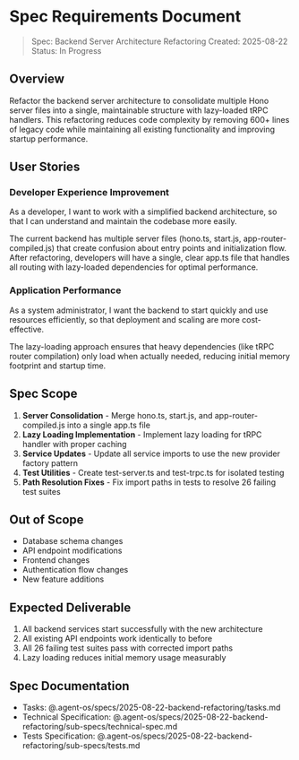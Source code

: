 # Spec Requirements Document

> Spec: Backend Server Architecture Refactoring
> Created: 2025-08-22
> Status: In Progress

## Overview

Refactor the backend server architecture to consolidate multiple Hono server files into a single, maintainable structure with lazy-loaded tRPC handlers. This refactoring reduces code complexity by removing 600+ lines of legacy code while maintaining all existing functionality and improving startup performance.

## User Stories

### Developer Experience Improvement

As a developer, I want to work with a simplified backend architecture, so that I can understand and maintain the codebase more easily.

The current backend has multiple server files (hono.ts, start.js, app-router-compiled.js) that create confusion about entry points and initialization flow. After refactoring, developers will have a single, clear app.ts file that handles all routing with lazy-loaded dependencies for optimal performance.

### Application Performance

As a system administrator, I want the backend to start quickly and use resources efficiently, so that deployment and scaling are more cost-effective.

The lazy-loading approach ensures that heavy dependencies (like tRPC router compilation) only load when actually needed, reducing initial memory footprint and startup time.

## Spec Scope

1. **Server Consolidation** - Merge hono.ts, start.js, and app-router-compiled.js into a single app.ts file
2. **Lazy Loading Implementation** - Implement lazy loading for tRPC handler with proper caching
3. **Service Updates** - Update all service imports to use the new provider factory pattern
4. **Test Utilities** - Create test-server.ts and test-trpc.ts for isolated testing
5. **Path Resolution Fixes** - Fix import paths in tests to resolve 26 failing test suites

## Out of Scope

- Database schema changes
- API endpoint modifications
- Frontend changes
- Authentication flow changes
- New feature additions

## Expected Deliverable

1. All backend services start successfully with the new architecture
2. All existing API endpoints work identically to before
3. All 26 failing test suites pass with corrected import paths
4. Lazy loading reduces initial memory usage measurably

## Spec Documentation

- Tasks: @.agent-os/specs/2025-08-22-backend-refactoring/tasks.md
- Technical Specification: @.agent-os/specs/2025-08-22-backend-refactoring/sub-specs/technical-spec.md
- Tests Specification: @.agent-os/specs/2025-08-22-backend-refactoring/sub-specs/tests.md